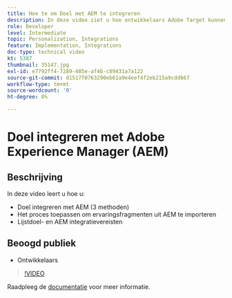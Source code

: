 ```yaml
---
title: Hoe te om Doel met AEM te integreren
description: In deze video ziet u hoe ontwikkelaars Adobe Target kunnen integreren met AEM (3 methoden). Ontwikkelaars zullen leren hoe u het proces kunt toepassen om ervaringsfragmenten uit AEM te importeren en om de integratievereisten voor Doel en AEM te leren.
role: Developer
level: Intermediate
topic: Personalization, Integrations
feature: Implementation, Integrations
doc-type: technical video
kt: 5387
thumbnail: 35147.jpg
exl-id: e7792ff4-7289-485e-af46-c89431a7a122
source-git-commit: d1517f0763290eb61a9e4eef4f2eb215a9cdd667
workflow-type: tm+mt
source-wordcount: '0'
ht-degree: 0%

---
```


# Doel integreren met Adobe Experience Manager (AEM)

## Beschrijving

In deze video leert u hoe u:

* Doel integreren met AEM (3 methoden)
* Het proces toepassen om ervaringsfragmenten uit AEM te importeren
* Lijstdoel- en AEM integratievereisten

## Beoogd publiek

* Ontwikkelaars

>[!VIDEO](https://video.tv.adobe.com/v/35147/?quality=12)

Raadpleeg de [documentatie](https://experienceleague.adobe.com/docs/target/using/experiences/offers/aem-experience-fragments.html?lang=en) voor meer informatie.
